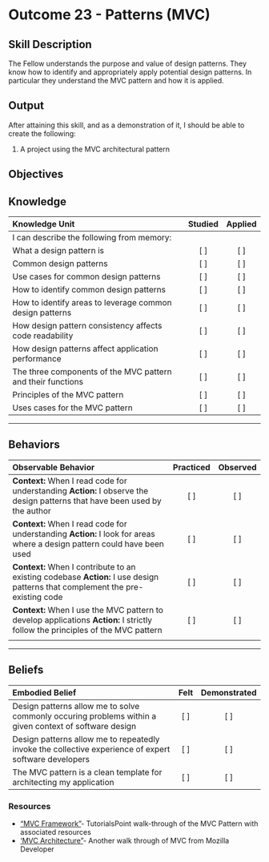 # Outcome 23 - Patterns (MVC)

**Skill Description**
----------
The Fellow understands the purpose and value of design patterns. They know how to identify and appropriately apply potential design patterns. In particular they understand the MVC pattern and how it is applied.


**Output**
----------
After attaining this skill, and as a demonstration of it, I should be able to create the following:

1. A project using the MVC architectural pattern


**Objectives**
----------
## **Knowledge**


| Knowledge Unit   |      Studied      | Applied |
|:-------------|:------------------:|:--------:|
| I can describe the following from memory: | | |
| What a design pattern is | [ ] | [ ]  |
| Common design patterns | [ ] | [ ]  |
| Use cases for common design patterns | [ ] | [ ]  |
| How to identify common design patterns | [ ] | [ ]  |
| How to identify areas to leverage common design patterns | [ ] | [ ]  |
| How design pattern consistency affects code readability | [ ] | [ ]  |
| How design patterns affect application performance | [ ] | [ ]  |
| The three components of the MVC pattern and their functions | [ ] | [ ]  |
| Principles of the MVC pattern | [ ] | [ ]  |
| Uses cases for the MVC pattern | [ ] | [ ]  |



----------


## **Behaviors**

| Observable Behavior   |      Practiced      | Observed |
|:-------------|:------------------:|:--------:|
| **Context:** When I read code for understanding **Action:** I observe the design patterns that have been used by the author | [ ] | [ ] |
| **Context:** When I read code for understanding **Action:** I look for areas where a design pattern could have been used | [ ] | [ ] |
| **Context:** When I contribute to an existing codebase **Action:** I use design patterns that complement the pre-existing code | [ ] | [ ] |
| **Context:** When I use the MVC pattern to develop applications **Action:** I strictly follow the principles of the MVC pattern | [ ] | [ ] |
| | | |


----------

## **Beliefs**


| Embodied Belief   |      Felt      | Demonstrated |
|:-------------|:------------------:|:--------:|
| Design patterns allow me to solve commonly occuring problems within a given context of software design | [ ] | [ ] |
| Design patterns allow me to repeatedly invoke the collective experience of expert software developers | [ ] | [ ] |
| The MVC pattern is a clean template for architecting my application | [ ] | [ ] |


### Resources

- [“MVC Framework”](https://www.tutorialspoint.com/mvc_framework/mvc_framework_introduction.htm)- TutorialsPoint walk-through of the MVC Pattern with associated resources
- [‘MVC Architecture”](https://developer.mozilla.org/en-US/Apps/Fundamentals/Modern_web_app_architecture/MVC_architecture)- Another walk through of MVC from Mozilla Developer

